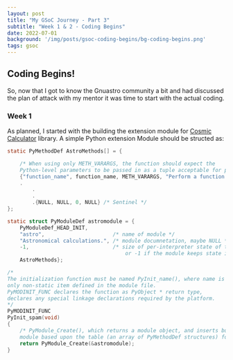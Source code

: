 ```yaml
---
layout: post
title: "My GSoC Journey - Part 3"
subtitle: "Week 1 & 2 - Coding Begins"
date: 2022-07-01
background: '/img/posts/gsoc-coding-begins/bg-coding-begins.png'
tags: gsoc
---
```


## Coding Begins!
So, now that I got to know the Gnuastro community a bit and had discussed the plan of attack with my mentor it was time to start with the actual coding.

### Week 1
As planned, I started with the building the extension module for [Cosmic Calculator](https://www.gnu.org/savannah-checkouts/gnu/gnuastro/manual/html_node/CosmicCalculator.html) library. A simple Python extension Module should be structed as:
```c
static PyMethodDef AstroMethods[] = {

    /* When using only METH_VARARGS, the function should expect the
    Python-level parameters to be passed in as a tuple acceptable for parsing via PyArg_ParseTuple() */
    {"function_name", function_name, METH_VARARGS, "Perform a function."},
    .
        .
        .
        .{NULL, NULL, 0, NULL} /* Sentinel */
};

static struct PyModuleDef astromodule = {
    PyModuleDef_HEAD_INIT,
    "astro",                      /* name of module */
    "Astronomical calculations.", /* module documnetation, maybe NULL */
    -1,                           /* size of per-interpreter state of the module,
                                      or -1 if the module keeps state in global variables. */
    AstroMethods};

/*
The initialization function must be named PyInit_name(), where name is the name of the module, and should be the
only non-static item defined in the module file.
PyMODINIT_FUNC declares the function as PyObject * return type,
declares any special linkage declarations required by the platform.
*/
PyMODINIT_FUNC
PyInit_spam(void)
{
    /* PyModule_Create(), which returns a module object, and inserts built-in function objects into the newly created
    module based upon the table (an array of PyMethodDef structures) found in the module definition. */
    return PyModule_Create(&astromodule);
}
```